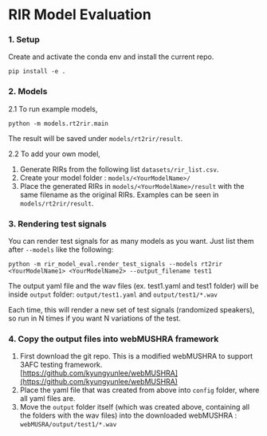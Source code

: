 # RIR Model Evaluation 

### 1. Setup
Create and activate the conda env and install the current repo. 
```
pip install -e .
```

### 2. Models
2.1 To run example models, 
```
python -m models.rt2rir.main
```
The result will be saved under `models/rt2rir/result`.

2.2 To add your own model, 
1. Generate RIRs from the following list `datasets/rir_list.csv`.
2. Create your model folder : `models/<YourModelName>/` 
3. Place the generated RIRs in `models/<YourModelName>/result` with the same filename as the original RIRs. Examples can be seen in `models/rt2rir/result`. 

### 3. Rendering test signals 
You can render test signals for as many models as you want. 
Just list them after `--models` like the following:
```
python -m rir_model_eval.render_test_signals --models rt2rir <YourModelName1> <YourModelName2> --output_filename test1
```
The output yaml file and the wav files (ex. test1.yaml and test1 folder) will be inside `output` folder: `output/test1.yaml` and `output/test1/*.wav` 

Each time, this will render a new set of test signals (randomized speakers), so run in N times if you want N variations of the test. 

### 4. Copy the output files into webMUSHRA framework
1. First download the git repo. This is a modified webMUSHRA to support 3AFC testing framework. 
[https://github.com/kyungyunlee/webMUSHRA](https://github.com/kyungyunlee/webMUSHRA)
2. Place the yaml file that was created from above into `config` folder, where all yaml files are. 
3. Move the `output` folder itself (which was created above, containing all the folders with the wav files) into the downloaded webMUSHRA : `webMUSRA/output/test1/*.wav`

